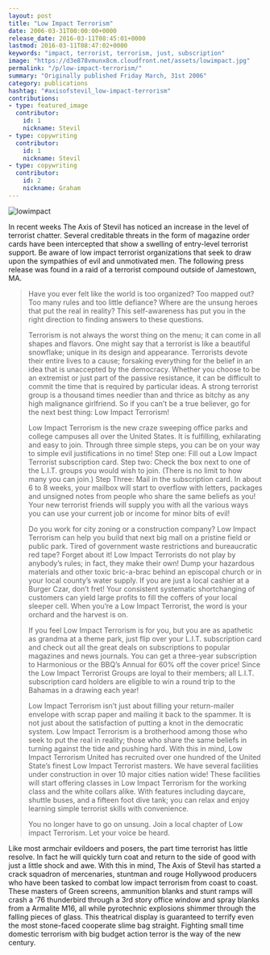 ```yaml
---
layout: post
title: "Low Impact Terrorism"
date: 2006-03-31T00:00:00+0000
release_date: 2016-03-11T08:45:01+0000
lastmod: 2016-03-11T08:47:02+0000
keywords: "impact, terrorist, terrorism, just, subscription"
image: "https://d3e878vmunx8cm.cloudfront.net/assets/lowimpact.jpg"
permalink: "/p/low-impact-terrorism/"
summary: "Originally published Friday March, 31st 2006"
category: publications
hashtag: "#axisofstevil_low-impact-terrorism"
contributions:
- type: featured_image
  contributor:
    id: 1
    nickname: Stevil
- type: copywriting
  contributor:
    id: 1
    nickname: Stevil
- type: copywriting
  contributor:
    id: 2
    nickname: Graham
---
```


[id_1]: https://d3e878vmunx8cm.cloudfront.net/assets/lowimpact.jpg "lowimpact"
![lowimpact][id_1]

In recent weeks The Axis of Stevil has noticed an increase in the level of terrorist chatter. Several creditable threats in the form of magazine order cards have been intercepted that show a swelling of entry-level terrorist support. Be aware of low impact terrorist organizations that seek to draw upon the sympathies of evil and unmotivated men. The following press release was found in a raid of a terrorist compound outside of Jamestown, MA.

> Have you ever felt like the world is too organized? Too mapped out? Too many rules and too little defiance? Where are the unsung heroes that put the real in reality? This self-awareness has put you in the right direction to finding answers to these questions.
> 
> Terrorism is not always the worst thing on the menu; it can come in all shapes and flavors. One might say that a terrorist is like a beautiful snowflake; unique in its design and appearance. Terrorists devote their entire lives to a cause; forsaking everything for the belief in an idea that is unaccepted by the democracy. Whether you choose to be an extremist or just part of the passive resistance, it can be difficult to commit the time that is required by particular ideas. A strong terrorist group is a thousand times needier than and thrice as bitchy as any high malignance girlfriend. So if you can’t be a true believer, go for the next best thing: Low Impact Terrorism!
> 
> Low Impact Terrorism is the new craze sweeping office parks and college campuses all over the United States. It is fulfilling, exhilarating and easy to join. Through three simple steps, you can be on your way to simple evil justifications in no time! Step one: Fill out a Low Impact Terrorist subscription card. Step two: Check the box next to one of the L.I.T. groups you would wish to join. (There is no limit to how many you can join.) Step Three: Mail in the subscription card. In about 6 to 8 weeks, your mailbox will start to overflow with letters, packages and unsigned notes from people who share the same beliefs as you! Your new terrorist friends will supply you with all the various ways you can use your current job or income for minor bits of evil!
> 
> Do you work for city zoning or a construction company? Low Impact Terrorism can help you build that next big mall on a pristine field or public park. Tired of government waste restrictions and bureaucratic red tape? Forget about it! Low Impact Terrorists do not play by anybody’s rules; in fact, they make their own! Dump your hazardous materials and other toxic bric-a-brac behind an episcopal church or in your local county’s water supply. If you are just a local cashier at a Burger Czar, don’t fret! Your consistent systematic shortchanging of customers can yield large profits to fill the coffers of your local sleeper cell. When you’re a Low Impact Terrorist, the word is your orchard and the harvest is on.
> 
> If you feel Low Impact Terrorism is for you, but you are as apathetic as grandma at a theme park, just flip over your L.I.T. subscription card and check out all the great deals on subscriptions to popular magazines and news journals. You can get a three-year subscription to Harmonious or the BBQ’s Annual for 60% off the cover price! Since the Low Impact Terrorist Groups are loyal to their members; all L.I.T. subscription card holders are eligible to win a round trip to the Bahamas in a drawing each year!
> 
> Low Impact Terrorism isn’t just about filling your return-mailer envelope with scrap paper and mailing it back to the spammer. It is not just about the satisfaction of putting a knot in the democratic system. Low Impact Terrorism is a brotherhood among those who seek to put the real in reality; those who share the same beliefs in turning against the tide and pushing hard. With this in mind, Low Impact Terrorism United has recruited over one hundred of the United State’s finest Low Impact Terrorist masters. We have several facilities under construction in over 10 major cities nation wide! These facilities will start offering classes in Low Impact Terrorism for the working class and the white collars alike. With features including daycare, shuttle buses, and a fifteen foot dive tank; you can relax and enjoy learning simple terrorist skills with convenience. 
> 
> You no longer have to go on unsung. Join a local chapter of Low impact Terrorism. Let your voice be heard.

Like most armchair evildoers and posers, the part time terrorist has little resolve. In fact he will quickly turn coat and return to the side of good with just a little shock and awe. With this in mind, The Axis of Stevil has started a crack squadron of mercenaries, stuntman and rouge Hollywood producers who have been tasked to combat low impact terrorism from coast to coast. These masters of Green screens, ammunition blanks and stunt ramps will crash a ‘76 thunderbird through a 3rd story office window and spray blanks from a Armalite M16, all while pyrotechnic explosions shimmer through the falling pieces of glass. This theatrical display is guaranteed to terrify even the most stone-faced cooperate slime bag straight. Fighting small time domestic terrorism with big budget action terror is the way of the new century.
